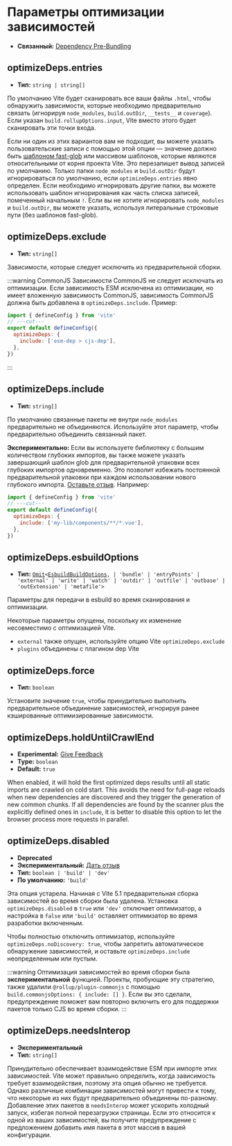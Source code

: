 # Параметры оптимизации зависимостей

- **Связанный:** [Dependency Pre-Bundling](/guide/dep-pre-bundling)

## optimizeDeps.entries

- **Тип:** `string | string[]`

По умолчанию Vite будет сканировать все ваши файлы `.html`, чтобы обнаружить зависимости, которые необходимо предварительно связать (игнорируя `node_modules`, `build.outDir`, `__tests__` и `coverage`). Если указан `build.rollupOptions.input`, Vite вместо этого будет сканировать эти точки входа.

Если ни один из этих вариантов вам не подходит, вы можете указать пользовательские записи с помощью этой опции — значение должно быть [шаблоном fast-glob](https://github.com/mrmlnc/fast-glob#basic-syntax) или массивом шаблонов, которые являются относительными от корня проекта Vite. Это перезапишет вывод записей по умолчанию. Только папки `node_modules` и `build.outDir` будут игнорироваться по умолчанию, если `optimizeDeps.entries` явно определен. Если необходимо игнорировать другие папки, вы можете использовать шаблон игнорирования как часть списка записей, помеченный начальным `!`. Если вы не хотите игнорировать `node_modules` и `build.outDir`, вы можете указать, используя литеральные строковые пути (без шаблонов fast-glob).

## optimizeDeps.exclude

- **Тип:** `string[]`

Зависимости, которые следует исключить из предварительной сборки.

:::warning CommonJS
Зависимости CommonJS не следует исключать из оптимизации. Если зависимость ESM исключена из оптимизации, но имеет вложенную зависимость CommonJS, зависимость CommonJS должна быть добавлена в `optimizeDeps.include`. Пример:

```js twoslash
import { defineConfig } from 'vite'
// ---cut---
export default defineConfig({
  optimizeDeps: {
    include: ['esm-dep > cjs-dep'],
  },
})
```

:::

## optimizeDeps.include

- **Тип:** `string[]`

По умолчанию связанные пакеты не внутри `node_modules` предварительно не объединяются. Используйте этот параметр, чтобы предварительно объединить связанный пакет.

**Экспериментально:** Если вы используете библиотеку с большим количеством глубоких импортов, вы также можете указать завершающий шаблон glob для предварительной упаковки всех глубоких импортов одновременно. Это позволит избежать постоянной предварительной упаковки при каждом использовании нового глубокого импорта. [Оставьте отзыв](https://github.com/vitejs/vite/discussions/15833). Например:

```js twoslash
import { defineConfig } from 'vite'
// ---cut---
export default defineConfig({
  optimizeDeps: {
    include: ['my-lib/components/**/*.vue'],
  },
})
```

## optimizeDeps.esbuildOptions

- **Тип:** [`Omit`](https://www.typescriptlang.org/docs/handbook/utility-types.html#omittype-keys)`<`[`EsbuildBuildOptions`](https://esbuild.github.io/api/#simple-options)`,
| 'bundle'
| 'entryPoints'
| 'external'
| 'write'
| 'watch'
| 'outdir'
| 'outfile'
| 'outbase'
| 'outExtension'
| 'metafile'>`

Параметры для передачи в esbuild во время сканирования и оптимизации.

Некоторые параметры опущены, поскольку их изменение несовместимо с оптимизацией Vite.

- `external` также опущен, используйте опцию Vite `optimizeDeps.exclude`
- `plugins` объединены с плагином dep Vite

## optimizeDeps.force

- **Тип:** `boolean`

Установите значение `true`, чтобы принудительно выполнить предварительное объединение зависимостей, игнорируя ранее кэшированные оптимизированные зависимости.

## optimizeDeps.holdUntilCrawlEnd

- **Experimental:** [Give Feedback](https://github.com/vitejs/vite/discussions/15834)
- **Type:** `boolean`
- **Default:** `true`

When enabled, it will hold the first optimized deps results until all static imports are crawled on cold start. This avoids the need for full-page reloads when new dependencies are discovered and they trigger the generation of new common chunks. If all dependencies are found by the scanner plus the explicitly defined ones in `include`, it is better to disable this option to let the browser process more requests in parallel.

## optimizeDeps.disabled

- **Deprecated**
- **Экспериментальный:** [Дать отзыв](https://github.com/vitejs/vite/discussions/13839)
- **Тип:** `boolean | 'build' | 'dev'`
- **По умолчанию:** `'build'`

Эта опция устарела. Начиная с Vite 5.1 предварительная сборка зависимостей во время сборки была удалена. Установка `optimizeDeps.disabled` в `true` или `'dev'` отключает оптимизатор, а настройка в `false` или `'build'` оставляет оптимизатор во время разработки включенным.

Чтобы полностью отключить оптимизатор, используйте `optimizeDeps.noDiscovery: true`, чтобы запретить автоматическое обнаружение зависимостей, и оставьте `optimizeDeps.include` неопределенным или пустым.

:::warning
Оптимизация зависимостей во время сборки была **экспериментальной** функцией. Проекты, пробующие эту стратегию, также удалили `@rollup/plugin-commonjs` с помощью `build.commonjsOptions: { include: [] }`. Если вы это сделали, предупреждение поможет вам повторно включить его для поддержки пакетов только CJS во время сборки.
:::

## optimizeDeps.needsInterop

- **Экспериментальный**
- **Тип:** `string[]`

Принудительно обеспечивает взаимодействие ESM при импорте этих зависимостей. Vite может правильно определить, когда зависимость требует взаимодействия, поэтому эта опция обычно не требуется. Однако различные комбинации зависимостей могут привести к тому, что некоторые из них будут предварительно объединены по-разному. Добавление этих пакетов в `needsInterop` может ускорить холодный запуск, избегая полной перезагрузки страницы. Если это относится к одной из ваших зависимостей, вы получите предупреждение с предложением добавить имя пакета в этот массив в вашей конфигурации.
